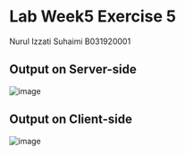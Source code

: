 # Lab Week5 Exercise 5
Nurul Izzati Suhaimi B031920001

## Output on Server-side

![image](https://user-images.githubusercontent.com/73053555/115104582-0a2ea900-9f8c-11eb-8d7f-8de31a99ea02.png)

## Output on Client-side

![image](https://user-images.githubusercontent.com/73053555/115104577-0569f500-9f8c-11eb-97e8-10eb8b8d4017.png)

